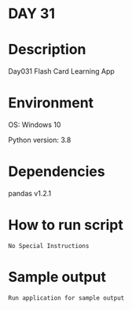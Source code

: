 
# DAY 31

# Description
Day031 Flash Card Learning App

# Environment
OS: Windows 10

Python version: 3.8

# Dependencies
pandas v1.2.1

# How to run script
```
No Special Instructions
```

# Sample output
```
Run application for sample output
```
